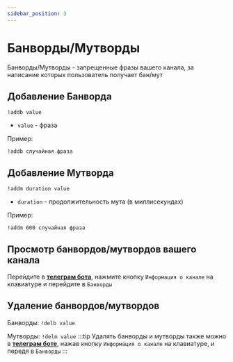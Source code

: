 ```yaml
---
sidebar_position: 3
---
```


# Банворды/Мутворды

Банворды/Мутворды - запрещенные фразы вашего канала, за написание которых пользователь получает бан/мут

## Добавление Банворда
`!addb value`
- `value` - фраза

Пример:
```
!addb случайная фраза
```
## Добавление Мутворда
`!addm duration value`
- `duration` - продолжительность мута (в миллисекундах)

Пример:
```
!addm 600 случайная фраза
```

## Просмотр банвордов/мутвордов вашего канала
Перейдите в **[телеграм бота](https://t.me/oldboty_tw_bot)**, нажмите кнопку `Информация о канале` на клавиатуре и перейдите в `Банворды`

## Удаление банвордов/мутвордов
Банворды: `!delb value`

Мутворды: `!delm value`
:::tip
Удалять банворды и мутворды также можно в **[телеграм боте](https://t.me/oldboty_tw_bot)**, нажав кнопку `Информация о канале` на клавиатуре, и передя в `Банворды`
:::
